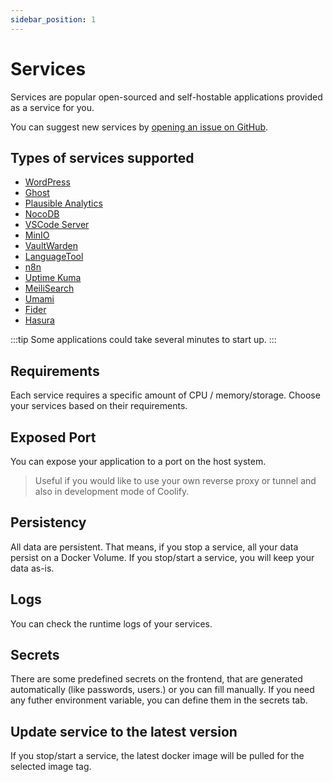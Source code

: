 ```yaml
---
sidebar_position: 1
---
```


# Services

Services are popular open-sourced and self-hostable applications provided as a service for you.

You can suggest new services by [opening an issue on GitHub](https://github.com/coollabsio/coolify/issues/new).

## Types of services supported

- [WordPress](./wordpress)
- [Ghost](https://ghost.org)
- [Plausible Analytics](./plausible-analytics)
- [NocoDB](https://nocodb.com)
- [VSCode Server](https://github.com/cdr/code-server)
- [MinIO](https://min.io)
- [VaultWarden](https://github.com/dani-garcia/vaultwarden)
- [LanguageTool](https://languagetool.org)
- [n8n](https://n8n.io)
- [Uptime Kuma](https://github.com/louislam/uptime-kuma)
- [MeiliSearch](https://github.com/meilisearch/meilisearch)
- [Umami](https://github.com/mikecao/umami)
- [Fider](https://fider.io)
- [Hasura](https://hasura.io)

:::tip
Some applications could take several minutes to start up.
:::

## Requirements
Each service requires a specific amount of CPU / memory/storage. Choose your services based on their requirements.

## Exposed Port
You can expose your application to a port on the host system.

> Useful if you would like to use your own reverse proxy or tunnel and also in development mode of Coolify. 

## Persistency
All data are persistent. That means, if you stop a service, all your data persist on a Docker Volume. If you stop/start a service, you will keep your data as-is.

## Logs
You can check the runtime logs of your services.

## Secrets
There are some predefined secrets on the frontend, that are generated automatically (like passwords, users.) or you can fill manually. If you need any futher environment variable, you can define them in the secrets tab.

## Update service to the latest version
If you stop/start a service, the latest docker image will be pulled for the selected image tag.
